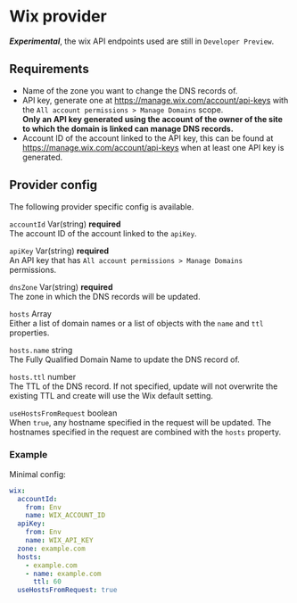 # Wix provider

***Experimental***, the wix API endpoints used are still in `Developer Preview`.

## Requirements

- Name of the zone you want to change the DNS records of.
- API key, generate one at https://manage.wix.com/account/api-keys with the `All account permissions > Manage Domains` scope.  
  **Only an API key generated using the account of the owner of the site to which the domain is linked can manage DNS records.**
- Account ID of the account linked to the API key, this can be found at https://manage.wix.com/account/api-keys when at least one API key is generated.

## Provider config

The following provider specific config is available.

`accountId` Var(string) **required**  
The account ID of the account linked to the `apiKey`.

`apiKey` Var(string) **required**  
An API key that has `All account permissions > Manage Domains` permissions.

`dnsZone` Var(string) **required**  
The zone in which the DNS records will be updated.

`hosts` Array  
Either a list of domain names or a list of objects with the `name` and `ttl` properties.

`hosts.name` string  
The Fully Qualified Domain Name to update the DNS record of.

`hosts.ttl` number  
The TTL of the DNS record. If not specified, update will not overwrite the existing TTL and create will use the Wix default setting.  

`useHostsFromRequest` boolean  
When `true`, any hostname specified in the request will be updated. The hostnames specified in
the request are combined with the `hosts` property.

### Example

Minimal config:
```yaml
wix:
  accountId:
    from: Env
    name: WIX_ACCOUNT_ID
  apiKey:
    from: Env
    name: WIX_API_KEY
  zone: example.com
  hosts:
    - example.com
    - name: example.com
      ttl: 60
  useHostsFromRequest: true
```
